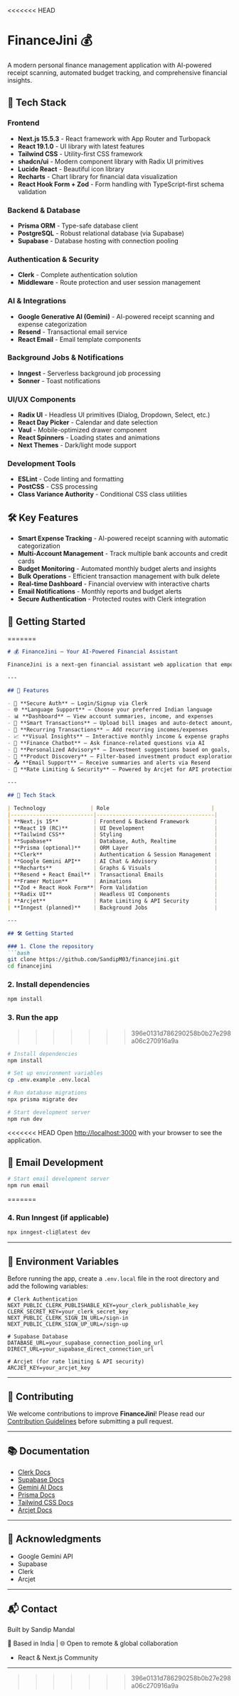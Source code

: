 <<<<<<< HEAD
# FinanceJini 💰

A modern personal finance management application with AI-powered receipt scanning, automated budget tracking, and comprehensive financial insights.

## 🚀 Tech Stack

### Frontend
- **Next.js 15.5.3** - React framework with App Router and Turbopack
- **React 19.1.0** - UI library with latest features
- **Tailwind CSS** - Utility-first CSS framework
- **shadcn/ui** - Modern component library with Radix UI primitives
- **Lucide React** - Beautiful icon library
- **Recharts** - Chart library for financial data visualization
- **React Hook Form + Zod** - Form handling with TypeScript-first schema validation

### Backend & Database
- **Prisma ORM** - Type-safe database client
- **PostgreSQL** - Robust relational database (via Supabase)
- **Supabase** - Database hosting with connection pooling

### Authentication & Security
- **Clerk** - Complete authentication solution
- **Middleware** - Route protection and user session management

### AI & Integrations
- **Google Generative AI (Gemini)** - AI-powered receipt scanning and expense categorization
- **Resend** - Transactional email service
- **React Email** - Email template components

### Background Jobs & Notifications
- **Inngest** - Serverless background job processing
- **Sonner** - Toast notifications

### UI/UX Components
- **Radix UI** - Headless UI primitives (Dialog, Dropdown, Select, etc.)
- **React Day Picker** - Calendar and date selection
- **Vaul** - Mobile-optimized drawer component
- **React Spinners** - Loading states and animations
- **Next Themes** - Dark/light mode support

### Development Tools
- **ESLint** - Code linting and formatting
- **PostCSS** - CSS processing
- **Class Variance Authority** - Conditional CSS class utilities

## 🛠️ Key Features

- **Smart Expense Tracking** - AI-powered receipt scanning with automatic categorization
- **Multi-Account Management** - Track multiple bank accounts and credit cards
- **Budget Monitoring** - Automated monthly budget alerts and insights
- **Bulk Operations** - Efficient transaction management with bulk delete
- **Real-time Dashboard** - Financial overview with interactive charts
- **Email Notifications** - Monthly reports and budget alerts
- **Secure Authentication** - Protected routes with Clerk integration

## 🚀 Getting Started
=======


````markdown
# 💰 FinanceJini – Your AI-Powered Financial Assistant

FinanceJini is a next-gen financial assistant web application that empowers users to **track expenses**, **manage accounts**, **receive personalized investment advice**, and **explore financial products** — all with **AI-powered insights** and **support for Indian languages**.

---

## 🚀 Features

- 🛂 **Secure Auth** – Login/Signup via Clerk  
- 🌐 **Language Support** – Choose your preferred Indian language  
- 📊 **Dashboard** – View account summaries, income, and expenses  
- 🧾 **Smart Transactions** – Upload bill images and auto-detect amount/type using AI  
- 🔁 **Recurring Transactions** – Add recurring incomes/expenses  
- 📈 **Visual Insights** – Interactive monthly income & expense graphs  
- 💬 **Finance Chatbot** – Ask finance-related questions via AI  
- 💼 **Personalized Advisory** – Investment suggestions based on goals, income, and risk appetite  
- 🔎 **Product Discovery** – Filter-based investment product exploration  
- 📤 **Email Support** – Receive summaries and alerts via Resend  
- 🧱 **Rate Limiting & Security** – Powered by Arcjet for API protection and request control  

---

## 🧠 Tech Stack

| Technology              | Role                                |
|--------------------------|-------------------------------------|
| **Next.js 15**           | Frontend & Backend Framework        |
| **React 19 (RC)**        | UI Development                      |
| **Tailwind CSS**         | Styling                             |
| **Supabase**             | Database, Auth, Realtime            |
| **Prisma (optional)**    | ORM Layer                           |
| **Clerk**                | Authentication & Session Management |
| **Google Gemini API**    | AI Chat & Advisory                  |
| **Recharts**             | Graphs & Visuals                    |
| **Resend + React Email** | Transactional Emails                |
| **Framer Motion**        | Animations                          |
| **Zod + React Hook Form**| Form Validation                     |
| **Radix UI**             | Headless UI Components              |
| **Arcjet**               | Rate Limiting & API Security        |
| **Inngest (planned)**    | Background Jobs                     |

---

## 🛠️ Getting Started

### 1. Clone the repository
```bash
git clone https://github.com/SandipM03/financejini.git
cd financejini
````

### 2. Install dependencies

```bash
npm install
```

### 3. Run the app
>>>>>>> 396e0131d786290258b0b27e298a06c270916a9a

```bash
# Install dependencies
npm install

# Set up environment variables
cp .env.example .env.local

# Run database migrations
npx prisma migrate dev

# Start development server
npm run dev
```

<<<<<<< HEAD
Open [http://localhost:3000](http://localhost:3000) with your browser to see the application.

## 📧 Email Development

```bash
# Start email development server
npm run email
```
=======
### 4. Run Inngest (if applicable)

```bash
npx inngest-cli@latest dev
```

---

## 🔐 Environment Variables

Before running the app, create a `.env.local` file in the root directory and add the following variables:

```env
# Clerk Authentication
NEXT_PUBLIC_CLERK_PUBLISHABLE_KEY=your_clerk_publishable_key
CLERK_SECRET_KEY=your_clerk_secret_key
NEXT_PUBLIC_CLERK_SIGN_IN_URL=/sign-in
NEXT_PUBLIC_CLERK_SIGN_UP_URL=/sign-up

# Supabase Database
DATABASE_URL=your_supabase_connection_pooling_url
DIRECT_URL=your_supabase_direct_connection_url

# Arcjet (for rate limiting & API security)
ARCJET_KEY=your_arcjet_key
```

---

## 🤝 Contributing

We welcome contributions to improve **FinanceJini**!
Please read our [Contribution Guidelines](./CONTRIBUTING.md) before submitting a pull request.

---

## 📚 Documentation

* [Clerk Docs](https://clerk.com/docs)
* [Supabase Docs](https://supabase.com/docs)
* [Gemini AI Docs](https://ai.google.dev)
* [Prisma Docs](https://www.prisma.io/docs)
* [Tailwind CSS Docs](https://tailwindcss.com/docs)
* [Arcjet Docs](https://arcjet.com/docs)

---

## 🙌 Acknowledgments

* Google Gemini API
* Supabase
* Clerk
* Arcjet

---
## 📬 Contact

Built by Sandip Mandal

📍 Based in India | 🌐 Open to remote & global collaboration
* React & Next.js Community

---

>>>>>>> 396e0131d786290258b0b27e298a06c270916a9a
